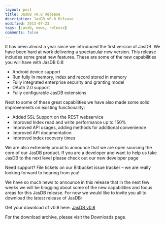 ```yaml
---
layout: post
title: JasDB v0.8 Release
description: JasDB v0.8 Release
modified: 2013-07-23
tags: [jasdb, news, release]
comments: false
---
```


It has been almost a year since we introduced the first version of JasDB. We have been hard at work delivering a spectacular new version. This release includes some great new features. These are some of the new capabilities you will have with JasDB 0.8:

* Android device support
* Run fully In memory, index and record stored in memory
* Fully integrated enterprise security and granting model
* OAuth 2.0 support
* Fully configurable JasDB extensions

Next to some of these great capabilities we have also made some solid improvements on existing functionality:

* Added SSL Support on the REST webservice
* Improved Index read and write performance up to 150%
* Improved API usages, adding methods for additional convenience
* Improved API documentation
* Improved index recovery times

We are also extremely proud to announce that we are open sourcing the core of our JasDB product. If you are a developer and want to help us take JasDB to the next level please check out our new developer page

Need support? File tickets on our Bitbucket issue tracker – we are really looking forward to hearing from you!

We have so much news to announce in this release that in the next few weeks we will be blogging about some of the new capabilities and focus areas for this JasDB release. For now we would like to invite you all to download the latest release of JasDB:

Get your download of v0.8 here: [JasDB v0.8](https://bitbucket.org/oberasoftware/jasdb_open/downloads/jasdb_0.8.zip)


For the download archive, please visit the Downloads page.

